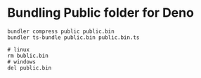 # Bundling Public folder for Deno

```
bundler compress public public.bin
bundler ts-bundle public.bin public.bin.ts

# linux
rm bublic.bin
# windows
del public.bin
```
